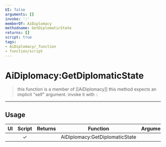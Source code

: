 ```yaml
---
UI: false
arguments: []
invoke: ':'
memberOf: AiDiplomacy
methodname: GetDiplomaticState
returns: []
script: true
tags:
- AiDiplomacy/_function
- function/script
---
```

# AiDiplomacy:GetDiplomaticState
> this function is a member of [[AiDiplomacy]]
> this method expects an implicit "self" argument. invoke it with `:`
-----
## Usage
|  UI | Script | Returns | Function | Arguments |
|:---:|:------:|-------:|:--------:|:---------|
| |✓||AiDiplomacy:GetDiplomaticState||
